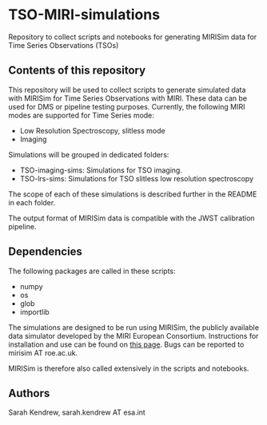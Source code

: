 # TSO-MIRI-simulations
Repository to collect scripts and notebooks for generating MIRISim data for Time Series Observations (TSOs)


## Contents of this repository

This repository will be used to collect scripts to generate simulated data with MIRISim for Time Series Observations with MIRI. These data can be used for DMS or pipeline testing purposes. Currently, the following MIRI  modes are supported for Time Series mode:

* Low Resolution Spectroscopy, slitless mode
* Imaging

Simulations will be grouped in dedicated folders:

* TSO-imaging-sims: Simulations for TSO imaging. 
* TSO-lrs-sims: Simulations for TSO slitless low resolution spectroscopy

The scope of each of these simulations is described further in the README in each folder. 

The output format of MIRISim data is compatible with the JWST calibration pipeline.

## Dependencies

The following packages are called in these scripts:

* numpy
* os
* glob
* importlib

The simulations are designed to be run using MIRISim, the publicly available data simulator developed by the MIRI European Consortium. Instructions for installation and use can be found on [this page](http://miri.ster.kuleuven.be/bin/view/Public/MIRISim_Public). Bugs can be reported to mirisim AT roe.ac.uk.

MIRISim is therefore also called extensively in the scripts and notebooks.

## Authors

Sarah Kendrew, sarah.kendrew AT esa.int
